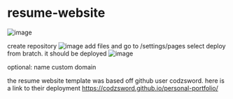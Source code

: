 # resume-website

![image](https://github.com/Alex-Unnippillil/resume-website/assets/24538548/1fb9a07a-11f7-4863-b6f7-54255d046318)

create repository
![image](https://github.com/Alex-Unnippillil/resume-website/assets/24538548/e00528d4-5141-42c0-a7d1-a25d9dd0803b)
add files and go to /settings/pages
select deploy from bratch. it should be deployed
![image](https://github.com/Alex-Unnippillil/resume-website/assets/24538548/e9b3e45b-0ed4-488a-88fc-63bbac6cd286)

optional: name custom domain

the resume website template was based off github user codzsword. here is a link to their deployment https://codzsword.github.io/personal-portfolio/


